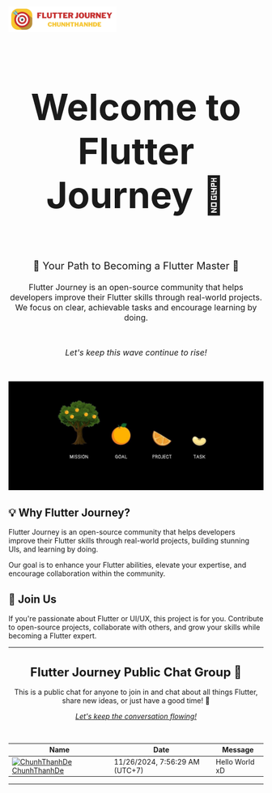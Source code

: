 <img src="https://raw.githubusercontent.com/Flutter-Journey/.github/refs/heads/main/media/logo.png" alt="Flutter Journey Logo" height="50">

<div align="center">
  <h1 style="font-size: 72px;">Welcome to Flutter Journey 🎯</h1>
  <br>
  <p style="font-size: 20px;">🌱  Your Path to Becoming a Flutter Master 🌱 </p>
  <p style="font-size: 16px; text-align: center;">
    Flutter Journey is an open-source community that helps developers improve their Flutter skills through real-world projects. We focus on clear, achievable tasks and encourage learning by doing.
  </p>
  <br>
  <p style="font-size: 16px; font-style: italic;">Let's keep this wave continue to rise!</p>
  <br>
</div>

![Focus on Flutter](/media/focus_flutter.jpg)

## 💡 **Why Flutter Journey?**

Flutter Journey is an open-source community that helps developers improve their Flutter skills through real-world projects, building stunning UIs, and learning by doing.

Our goal is to enhance your Flutter abilities, elevate your expertise, and encourage collaboration within the community.


## 🚀 **Join Us**

If you're passionate about Flutter or UI/UX, this project is for you. Contribute to open-source projects, collaborate with others, and grow your skills while becoming a Flutter expert.

---

<div align="center">
  <h1 style="font-size: 24px;">Flutter Journey Public Chat Group 🎯</h1>
  <p>This is a public chat for anyone to join in and chat about all things Flutter, share new ideas, or just have a good time! 📝</p>
  <p><a href="https://github.com/ChunhThanhDe/ChunhThanhDe/issues/1#issuecomment-new" style="font-style: italic;">Let's keep the conversation flowing!</a></p>
  <br>
</div>

<!-- PublicChatGroup -->
| Name | Date | Message |
|---|---|---|
|[<img src="https://avatars.githubusercontent.com/u/98199185?s=24&u=43b85e2f73bd4fa076014769eac009907a06594f&v=4" alt="ChunhThanhDe" width="24" />  ChunhThanhDe](https://github.com/ChunhThanhDe)|11/26/2024, 7:56:29 AM (UTC+7)|Hello World xD|
<!-- /PublicChatGroup -->


---